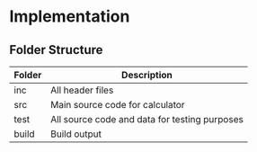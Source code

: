# Implementation
## Folder Structure

|Folder|	Description|
|---|---|
|inc|	All header files|
|src|	Main source code for calculator|
|test|	All source code and data for testing purposes|
|build|	Build output|
